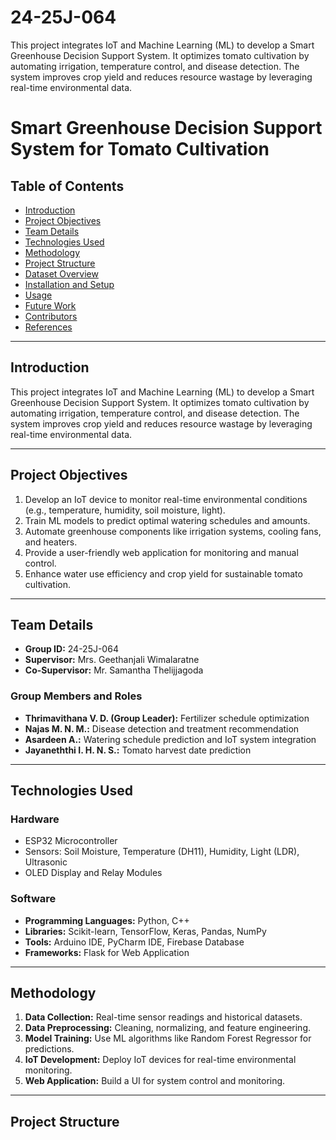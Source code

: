 # 24-25J-064
This project integrates IoT and Machine Learning (ML) to develop a Smart Greenhouse Decision Support System. It optimizes tomato cultivation by automating irrigation, temperature control, and disease detection. The system improves crop yield and reduces resource wastage by leveraging real-time environmental data.


# Smart Greenhouse Decision Support System for Tomato Cultivation

## Table of Contents
- [Introduction](#introduction)
- [Project Objectives](#project-objectives)
- [Team Details](#team-details)
- [Technologies Used](#technologies-used)
- [Methodology](#methodology)
- [Project Structure](#project-structure)
- [Dataset Overview](#dataset-overview)
- [Installation and Setup](#installation-and-setup)
- [Usage](#usage)
- [Future Work](#future-work)
- [Contributors](#contributors)
- [References](#references)

---

## Introduction
This project integrates IoT and Machine Learning (ML) to develop a Smart Greenhouse Decision Support System. It optimizes tomato cultivation by automating irrigation, temperature control, and disease detection. The system improves crop yield and reduces resource wastage by leveraging real-time environmental data.

---

## Project Objectives
1. Develop an IoT device to monitor real-time environmental conditions (e.g., temperature, humidity, soil moisture, light).
2. Train ML models to predict optimal watering schedules and amounts.
3. Automate greenhouse components like irrigation systems, cooling fans, and heaters.
4. Provide a user-friendly web application for monitoring and manual control.
5. Enhance water use efficiency and crop yield for sustainable tomato cultivation.

---

## Team Details
- **Group ID:** 24-25J-064  
- **Supervisor:** Mrs. Geethanjali Wimalaratne  
- **Co-Supervisor:** Mr. Samantha Thelijjagoda  

### Group Members and Roles
- **Thrimavithana V. D. (Group Leader):** Fertilizer schedule optimization  
- **Najas M. N. M.:** Disease detection and treatment recommendation  
- **Asardeen A.:** Watering schedule prediction and IoT system integration  
- **Jayaneththi I. H. N. S.:** Tomato harvest date prediction  

---

## Technologies Used
### Hardware
- ESP32 Microcontroller
- Sensors: Soil Moisture, Temperature (DH11), Humidity, Light (LDR), Ultrasonic
- OLED Display and Relay Modules

### Software
- **Programming Languages:** Python, C++
- **Libraries:** Scikit-learn, TensorFlow, Keras, Pandas, NumPy
- **Tools:** Arduino IDE, PyCharm IDE, Firebase Database
- **Frameworks:** Flask for Web Application

---

## Methodology
1. **Data Collection:** Real-time sensor readings and historical datasets.
2. **Data Preprocessing:** Cleaning, normalizing, and feature engineering.
3. **Model Training:** Use ML algorithms like Random Forest Regressor for predictions.
4. **IoT Development:** Deploy IoT devices for real-time environmental monitoring.
5. **Web Application:** Build a UI for system control and monitoring.

---

## Project Structure
